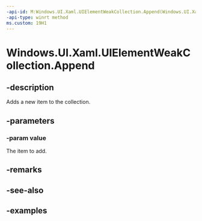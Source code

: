 ```yaml
---
-api-id: M:Windows.UI.Xaml.UIElementWeakCollection.Append(Windows.UI.Xaml.UIElement)
-api-type: winrt method
ms.custom: 19H1
---
```


<!-- Method syntax.
public void UIElementWeakCollection.Append(UIElement value)
-->

# Windows.UI.Xaml.UIElementWeakCollection.Append

## -description

Adds a new item to the collection.



## -parameters
### -param value

The item to add.

## -remarks

## -see-also

## -examples

